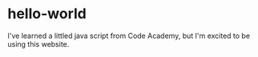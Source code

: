 # hello-world

I've learned a littled java script from Code Academy, but I'm excited to be using this website. 
